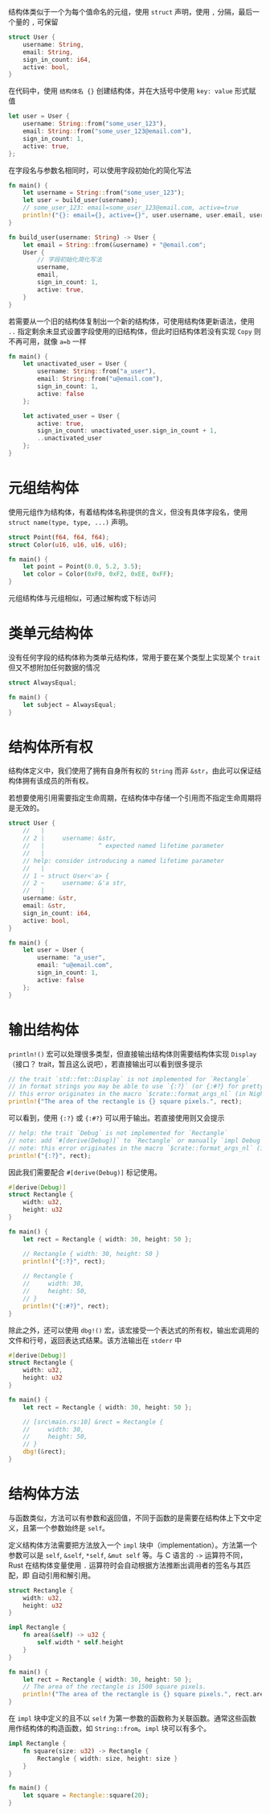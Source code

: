 结构体类似于一个为每个值命名的元组，使用 `struct` 声明，使用 `,` 分隔，最后一个量的 `,` 可保留

```rust
struct User {
    username: String,
    email: String,
    sign_in_count: i64,
    active: bool,
}
```

在代码中，使用 `结构体名 {}` 创建结构体，并在大括号中使用 `key: value` 形式赋值

```rust
let user = User {
    username: String::from("some_user_123"),
    email: String::from("some_user_123@email.com"),
    sign_in_count: 1,
    active: true,
};
```

在字段名与参数名相同时，可以使用字段初始化的简化写法

```rust
fn main() {
    let username = String::from("some_user_123");
    let user = build_user(username);
    // some_user_123: email=some_user_123@email.com, active=true
    println!("{}: email={}, active={}", user.username, user.email, user.active);
}

fn build_user(username: String) -> User {
    let email = String::from(&username) + "@email.com";
    User {
        // 字段初始化简化写法
        username,
        email,
        sign_in_count: 1,
        active: true,
    }
}
```

若需要从一个旧的结构体复制出一个新的结构体，可使用结构体更新语法，使用 `..` 指定剩余未显式设置字段使用的旧结构体，但此时旧结构体若没有实现 `Copy` 则不再可用，就像 `a=b` 一样

```rust
fn main() {
    let unactivated_user = User {
        username: String::from("a_user"),
        email: String::from("u@email.com"),
        sign_in_count: 1,
        active: false
    };

    let activated_user = User {
        active: true,
        sign_in_count: unactivated_user.sign_in_count + 1,
        ..unactivated_user
    };
}
```
# 元组结构体

使用元组作为结构体，有着结构体名称提供的含义，但没有具体字段名，使用 `struct name(type, type, ...)` 声明。

```rust
struct Point(f64, f64, f64);
struct Color(u16, u16, u16, u16);

fn main() {
    let point = Point(0.0, 5.2, 3.5);
    let color = Color(0xF0, 0xF2, 0xEE, 0xFF);
}
```

元组结构体与元组相似，可通过解构或下标访问
# 类单元结构体

没有任何字段的结构体称为类单元结构体，常用于要在某个类型上实现某个 `trait` 但又不想附加任何数据的情况

```rust
struct AlwaysEqual;

fn main() {
    let subject = AlwaysEqual;
}
```
# 结构体所有权

结构体定义中，我们使用了拥有自身所有权的 `String` 而非 `&str`，由此可以保证结构体拥有该成员的所有权。

若想要使用引用需要指定生命周期，在结构体中存储一个引用而不指定生命周期将是无效的。

```rust
struct User {
    //   |
    // 2 |     username: &str,
    //   |               ^ expected named lifetime parameter
    //   |
    // help: consider introducing a named lifetime parameter
    //   |
    // 1 ~ struct User<'a> {
    // 2 ~     username: &'a str,
    //   |
    username: &str,
    email: &str,
    sign_in_count: i64,
    active: bool,
}

fn main() {
    let user = User {
        username: "a_user",
        email: "u@email.com",
        sign_in_count: 1,
        active: false
    };
}
```
# 输出结构体

`println!()` 宏可以处理很多类型，但直接输出结构体则需要结构体实现 `Display` （接口？ trait，暂且这么说吧），若直接输出可以看到很多提示

```rust
// the trait `std::fmt::Display` is not implemented for `Rectangle`
// in format strings you may be able to use `{:?}` (or {:#?} for pretty-print) instead
// this error originates in the macro `$crate::format_args_nl` (in Nightly builds, run with -Z macro-backtrace for more info)
println!("The area of the rectangle is {} square pixels.", rect);
```

可以看到，使用 `{:?}` 或 `{:#?}` 可以用于输出。若直接使用则又会提示

```rust
// help: the trait `Debug` is not implemented for `Rectangle`
// note: add `#[derive(Debug)]` to `Rectangle` or manually `impl Debug for Rectangle`
// note: this error originates in the macro `$crate::format_args_nl` (in Nightly builds, run with -Z macro-backtrace for more info)
println!("{:?}", rect);
```

因此我们需要配合 `#[derive(Debug)]` 标记使用。

```rust
#[derive(Debug)]
struct Rectangle {
    width: u32,
    height: u32
}

fn main() {
    let rect = Rectangle { width: 30, height: 50 };

    // Rectangle { width: 30, height: 50 }
    println!("{:?}", rect);
    
    // Rectangle {
    //     width: 30,
    //     height: 50,
    // }
    println!("{:#?}", rect);
}
```

除此之外，还可以使用 `dbg!()` 宏，该宏接受一个表达式的所有权，输出宏调用的文件和行号，返回表达式结果。该方法输出在 `stderr` 中

```rust
#[derive(Debug)]
struct Rectangle {
    width: u32,
    height: u32
}

fn main() {
    let rect = Rectangle { width: 30, height: 50 };

    // [src\main.rs:10] &rect = Rectangle {
    //     width: 30,
    //     height: 50,
    // }
    dbg!(&rect);
}
```
# 结构体方法

与函数类似，方法可以有参数和返回值，不同于函数的是需要在结构体上下文中定义，且第一个参数始终是 `self`。

定义结构体方法需要把方法放入一个 `impl` 块中（implementation）。方法第一个参数可以是 `self`, `&self`, `*self`, `&mut self` 等。与 C 语言的 `->` 运算符不同，Rust 在结构体变量使用 `.` 运算符时会自动根据方法推断出调用者的签名与其匹配，即 自动引用和解引用。

```rust
struct Rectangle {
    width: u32,
    height: u32
}

impl Rectangle {
    fn area(&self) -> u32 {
        self.width * self.height
    }
}

fn main() {
    let rect = Rectangle { width: 30, height: 50 };
    // The area of the rectangle is 1500 square pixels.
    println!("The area of the rectangle is {} square pixels.", rect.area());
}
```

在 `impl` 块中定义的且不以 `self` 为第一参数的函数称为关联函数。通常这些函数用作结构体的构造函数，如 `String::from`。`impl` 块可以有多个。

```rust
impl Rectangle {
    fn square(size: u32) -> Rectangle {
        Rectangle { width: size, height: size }
    }
}

fn main() {
    let square = Rectangle::square(20);
}
```
